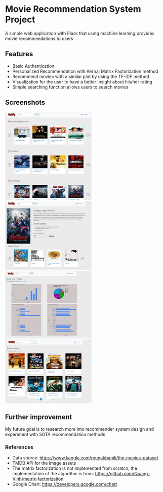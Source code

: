 # Movie Recommendation System Project

A simple web application with Flask that using machine learning provides movie recommendations to users

## Features

-   Basic Authentication
-   Personalized Recommendation with Kernal Matrix Factorization method
-   Recommend movies with a similar plot by using the TF-IDF method
-   Visualization for the user to have a better insight about his/her rating
-   Simple searching function allows users to search movies

## Screenshots

<p float="left">
  <img src="img/homepage_logged_in.png" width="280" /> 
  <img src="img/movieDetails.png" width="280" />
  <img src="img/Visualization.png" width="280" />
  <img src="img/search.png" width="280" />
</p>

## Further improvement

My future goal is to research more into recommender system design and experiment with SOTA recommendation methods

### References

-   Data source: https://www.kaggle.com/rounakbanik/the-movies-dataset
-   TMDB API for the image assets
-   The matrix factorization is not implemented from scratch, the implementation of the algorithm is from: https://github.com/Quang-Vinh/matrix-factorization
-   Google Chart: https://developers.google.com/chart
